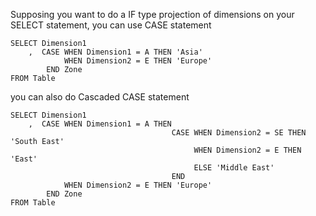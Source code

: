 Supposing you want to do a IF type projection of dimensions on your SELECT statement, you can use CASE statement

```
SELECT Dimension1
    ,  CASE WHEN Dimension1 = A THEN 'Asia'
            WHEN Dimension2 = E THEN 'Europe'
        END Zone
FROM Table 
```

you can also do Cascaded CASE statement 

```
SELECT Dimension1
    ,  CASE WHEN Dimension1 = A THEN 
                                    CASE WHEN Dimension2 = SE THEN 'South East'
                                         WHEN Dimension2 = E THEN 'East'
                                         ELSE 'Middle East'
                                    END   
            WHEN Dimension2 = E THEN 'Europe'
        END Zone
FROM Table 
```